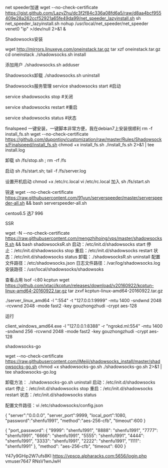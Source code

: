 net speeder加速
wget --no-check-certificate https://gist.github.com/LazyZhu/dc3f2f84c336a08fd6a5/raw/d8aa4bcf955409e28a262ccf52921a65fe49da99/net_speeder_lazyinstall.sh
sh net_speeder_lazyinstall.sh
nohup /usr/local/net_speeder/net_speeder venet0 "ip" >/dev/null 2>&1 &

Shadowsocks安装

wget http://mirrors.linuxeye.com/oneinstack.tar.gz
tar xzf oneinstack.tar.gz
cd oneinstack
./shadowsocks.sh install

添加用户
./shadowsocks.sh adduser

Shadowsocks卸载
./shadowsocks.sh uninstall

Shadowsocks服务管理
service shadowsocks start      #启动

service shadowsocks stop      #关闭

service shadowsocks restart   #重启

service shadowsocks status    #状态

finalspeed
一键安装，一键脚本非常方便，我在debian7上安装很顺利
rm -f install_fs.sh
wget --no-check-certificate https://github.com/dupontjoy/customization/raw/master/Rules/Shadowsocks/Finalspeed/install_fs.sh
chmod +x install_fs.sh
./install_fs.sh 2>&1 | tee install.log

卸载
sh /fs/stop.sh ;
 rm -rf /fs

启动
sh /fs/start.sh; tail -f /fs/server.log

设置开机启动
chmod +x /etc/rc.local
vi /etc/rc.local
加入
sh /fs/start.sh

锐速
 wget --no-check-certificate  https://raw.githubusercontent.com/91yun/serverspeeder/master/serverspeeder-all.sh && bash serverspeeder-all.sh

centos6.5  选7  996


SSR

wget -N --no-check-certificate https://raw.githubusercontent.com/mengzhihoing/vps/master/shadowsocksR.sh && bash shadowsocksR.sh
启动：/etc/init.d/shadowsocks start
停止：/etc/init.d/shadowsocks stop
重启：/etc/init.d/shadowsocks restart
状态：/etc/init.d/shadowsocks status
卸载：./shadowsocksR.sh uninstall
配置文件路径：/etc/shadowsocks.json
日志文件路径：/var/log/shadowsocks.log
安装路径：/usr/local/shadowsocks/shadowsoks


查看占用
lsof -i:80
kcptun 
wget https://github.com/xtaci/kcptun/releases/download/v20160922/kcptun-linux-amd64-20160922.tar.gz
tar zxvf kcptun-linux-amd64-20160922.tar.gz

./server_linux_amd64 -l ":554" -t "127.0.0.1:9999" -mtu 1400 -sndwnd 2048 -rcvwnd 2048 -mode fast2  -key gouzhongzhudi -crypt aes-128


运行

client_windows_amd64.exe -l "127.0.0.1:8388" -r "ngrokd.ml:554" -mtu 1400 -sndwnd 256 -rcvwnd 2048 -mode fast2 -key gouzhongzhudi -crypt aes-128


shadowsocks-go


wget --no-check-certificate https://raw.githubusercontent.com/iMeiji/shadowsocks_install/master/shadowsocks-go.sh
chmod +x shadowsocks-go.sh
./shadowsocks-go.sh 2>&1 | tee shadowsocks-go.log

卸载方法：
./shadowsocks-go.sh uninstall
启动：/etc/init.d/shadowsocks start
停止：/etc/init.d/shadowsocks stop
重启：/etc/init.d/shadowsocks restart
状态：/etc/init.d/shadowsocks status

配置文件路径：vi /etc/shadowsocks/config.json

{
    "server":"0.0.0.0",
    "server_port":9999,
    "local_port":1080,
    "password":"shenfu1991",
    "method":"aes-256-cfb",
    "timeout":600
}

{
    "port_password": {
        "9999": "shenfu1991",
        "8888": "shenfu1991",
        "7777": "shenfu1991",
        "6666": "shenfu1991",
        "5555": "shenfu1991",
        "4444": "shenfu1991",
        "3333": "shenfu1991",
        "2222": "shenfu1991",
        "1111": "shenfu1991"
    },
    "method": "aes-256-cfb",
    "timeout": 600
}







Y47y9GHip2W7ufs8KI
https://vpscp.alpharacks.com:5656/login.php
vmuser7647
RNsV1wnJwH
